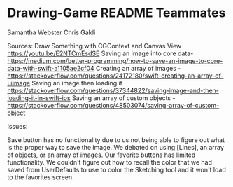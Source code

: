 # Drawing-Game README Teammates

Samantha Webster
Chris Galdi

Sources:
Draw Something with CGContext and Canvas View https://youtu.be/E2NTCmEsdSE
Saving an image into core data- https://medium.com/better-programming/how-to-save-an-image-to-core-data-with-swift-a1105ae2cf04
Creating an array of images - https://stackoverflow.com/questions/24172180/swift-creating-an-array-of-uiimage
Saving an image then loading it https://stackoverflow.com/questions/37344822/saving-image-and-then-loading-it-in-swift-ios
Saving an array of custom objects - https://stackoverflow.com/questions/48503074/saving-array-of-custom-object


Issues: 

Save button has no functionality due to us not being able to figure out what is the proper way to save the image. We debated on using [Lines], an array of objects, or an array of images. 
Our favorite buttons has limited functionality. We couldn't figure out how to recall the color that we had saved from UserDefaults to use to color the Sketching tool and it won't load to the favorites screen. 

